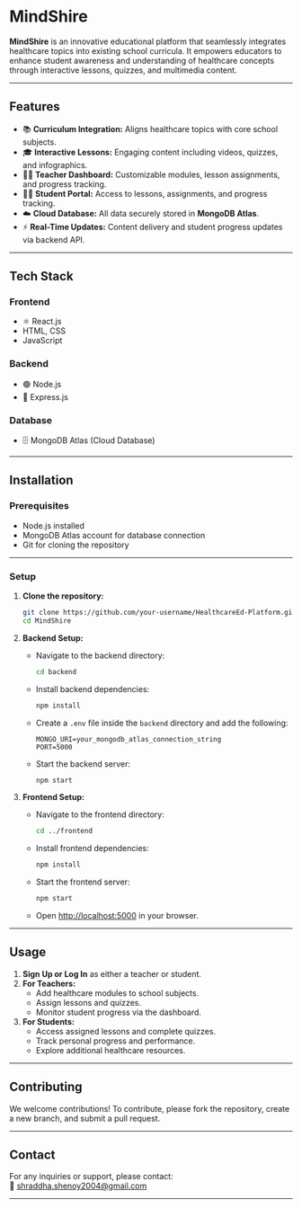 # MindShire

**MindShire** is an innovative educational platform that seamlessly integrates healthcare topics into existing school curricula. It empowers educators to enhance student awareness and understanding of healthcare concepts through interactive lessons, quizzes, and multimedia content.

---

## Features

- 📚 **Curriculum Integration:** Aligns healthcare topics with core school subjects.
- 🎓 **Interactive Lessons:** Engaging content including videos, quizzes, and infographics.
- 👩‍🏫 **Teacher Dashboard:** Customizable modules, lesson assignments, and progress tracking.
- 🧑‍🎓 **Student Portal:** Access to lessons, assignments, and progress tracking.
- ☁️ **Cloud Database:** All data securely stored in **MongoDB Atlas**.
- ⚡ **Real-Time Updates:** Content delivery and student progress updates via backend API.

---

## Tech Stack

### Frontend
- ⚛️ React.js
- HTML, CSS
- JavaScript

### Backend
- 🟢 Node.js
- 🚀 Express.js

### Database
- 🗄️ MongoDB Atlas (Cloud Database)

---

## Installation

### Prerequisites

- Node.js installed
- MongoDB Atlas account for database connection
- Git for cloning the repository

---

### Setup

1. **Clone the repository:**
    ```bash
    git clone https://github.com/your-username/HealthcareEd-Platform.git
    cd MindShire
    ```

2. **Backend Setup:**
    - Navigate to the backend directory:
        ```bash
        cd backend
        ```
    - Install backend dependencies:
        ```bash
        npm install
        ```
    - Create a `.env` file inside the `backend` directory and add the following:
        ```
        MONGO_URI=your_mongodb_atlas_connection_string
        PORT=5000
        ```
    - Start the backend server:
        ```bash
        npm start
        ```

3. **Frontend Setup:**
    - Navigate to the frontend directory:
        ```bash
        cd ../frontend
        ```
    - Install frontend dependencies:
        ```bash
        npm install
        ```
    - Start the frontend server:
        ```bash
        npm start
        ```
    - Open [http://localhost:5000](http://localhost:5000) in your browser.

---

## Usage

1. **Sign Up or Log In** as either a teacher or student.
2. **For Teachers:**
    - Add healthcare modules to school subjects.
    - Assign lessons and quizzes.
    - Monitor student progress via the dashboard.
3. **For Students:**
    - Access assigned lessons and complete quizzes.
    - Track personal progress and performance.
    - Explore additional healthcare resources.

---

## Contributing

We welcome contributions! To contribute, please fork the repository, create a new branch, and submit a pull request.

---

## Contact

For any inquiries or support, please contact:  
📧 shraddha.shenoy2004@gmail.com

---

